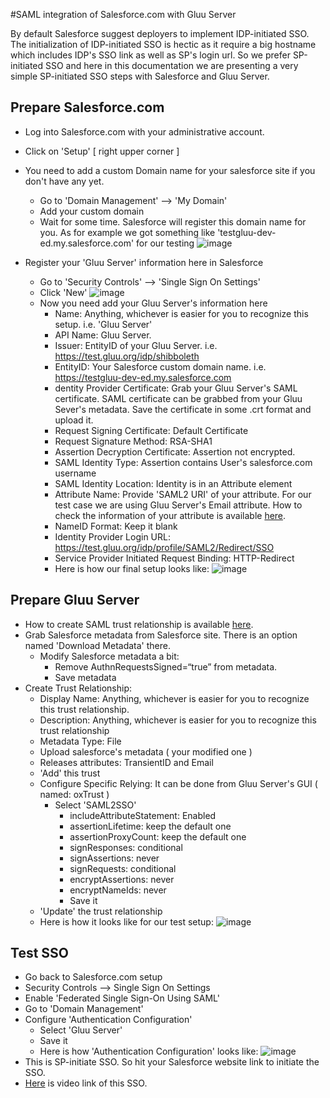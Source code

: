 #SAML integration of Salesforce.com with Gluu Server

By default Salesforce suggest deployers to implement IDP-initiated SSO.
The initialization of IDP-initiated SSO is hectic as it require a big hostname
which includes IDP's SSO link as well as SP's login url. So we prefer
SP-initiated SSO and here in this documentation we are presenting a very simple
SP-initiated SSO steps with Salesforce and Gluu Server. 

## Prepare Salesforce.com


* Log into Salesforce.com with your administrative account. 
* Click on 'Setup' [ right upper corner ] 
* You need to add a custom Domain name for your salesforce site if you don't have any yet. 
  * Go to 'Domain Management' –> 'My Domain' 
  * Add your custom domain 
  * Wait for some time. Salesforce will register this domain name for you. As for example we got something like 'testgluu-dev-ed.my.salesforce.com' for our testing 
  ![image](https://raw.githubusercontent.com/GluuFederation/docs/master/sources/img/salesforce/My_Domain.png) 
  
  
*  Register your 'Gluu Server' information here in Salesforce
   * Go to 'Security Controls' –> 'Single Sign On Settings' 
   * Click 'New' 
  ![image](https://raw.githubusercontent.com/GluuFederation/docs/master/sources/img/salesforce/SSO_Settings.png)
   * Now you need add your Gluu Server's information here
     * Name: Anything, whichever is easier for you to recognize this setup. i.e. 'Gluu Server'
     * API Name: Gluu Server. 
     * Issuer: EntityID of your Gluu Server. i.e. https://test.gluu.org/idp/shibboleth 
     * EntityID: Your Salesforce custom domain name. i.e. https://testgluu-dev-ed.my.salesforce.com
     * dentity Provider Certificate: Grab your Gluu Server's SAML certificate. SAML certificate can be grabbed from your Gluu Sever's metadata. Save the certificate in some .crt format and upload it. 
     * Request Signing Certificate: Default Certificate
     * Request Signature Method: RSA-SHA1
     * Assertion Decryption Certificate: Assertion not encrypted. 
     * SAML Identity Type: Assertion contains User's salesforce.com username
     * SAML Identity Location: Identity is in an Attribute element
     * Attribute Name: Provide 'SAML2 URI' of your attribute. For our test case we are using Gluu Server's Email attribute. How to check the information of your attribute is available [here](http://www.gluu.org/docs/admin-guide/configuration/#attributes).
     * NameID Format: Keep it blank
     * Identity Provider Login URL: https://test.gluu.org/idp/profile/SAML2/Redirect/SSO
     * Service Provider Initiated Request Binding: HTTP-Redirect
     * Here is how our final setup looks like: 
     ![image](https://raw.githubusercontent.com/GluuFederation/docs/master/sources/img/salesforce/Final_setup.png)
     
     
## Prepare Gluu Server

* How to create SAML trust relationship is available [here](http://www.gluu.org/docs/admin-guide/saml/outbound-saml/#saml-trust-relationship). 
* Grab Salesforce metadata from Salesforce site. There is an option named 'Download Metadata' there. 
  * Modify Salesforce metadata a bit: 
    * Remove AuthnRequestsSigned=“true” from metadata. 
    * Save metadata
* Create Trust Relationship: 
  * Display Name: Anything, whichever is easier for you to recognize this trust relationship. 
  * Description: Anything, whichever is easier for you to recognize this trust relationship
  * Metadata Type: File 
  * Upload salesforce's metadata ( your modified one )
  * Releases attributes: TransientID and Email
  * 'Add' this trust
  * Configure Specific Relying: It can be done from Gluu Server's GUI ( named: oxTrust )
    * Select 'SAML2SSO'
        * includeAttributeStatement: Enabled
        * assertionLifetime: keep the default one
        * assertionProxyCount: keep the default one
        * signResponses: conditional
        * signAssertions: never
        * signRequests: conditional
        * encryptAssertions: never
        * encryptNameIds: never
        * Save it
  * 'Update' the trust relationship
  * Here is how it looks like for our test setup: 
  ![image](https://raw.githubusercontent.com/GluuFederation/docs/master/sources/img/salesforce/Gluu_Server.png)
  
  
## Test SSO

* Go back to Salesforce.com setup
* Security Controls –> Single Sign On Settings
* Enable 'Federated Single Sign-On Using SAML' 
* Go to 'Domain Management'
* Configure 'Authentication Configuration'
  * Select 'Gluu Server' 
  * Save it
  * Here is how 'Authentication Configuration' looks like: 
![image](https://raw.githubusercontent.com/GluuFederation/docs/master/sources/img/salesforce/Authentication_Configuration.png)
* This is SP-initiate SSO. So hit your Salesforce website link to initiate the SSO. 
* [Here](https://www.youtube.com/watch?v=VehuRJr647E&feature=youtu.be) is video link of this SSO. 





